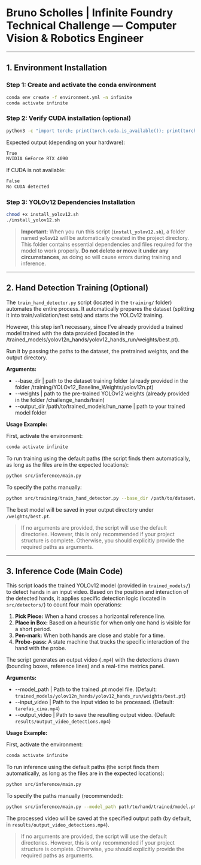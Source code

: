 # Bruno Scholles | Infinite Foundry Technical Challenge — Computer Vision & Robotics Engineer

---

## 1. Environment Installation

### Step 1: Create and activate the conda environment

```bash
conda env create -f environment.yml -n infinite
conda activate infinite
```

### Step 2: Verify CUDA installation (optional)

```bash
python3 -c "import torch; print(torch.cuda.is_available()); print(torch.cuda.get_device_name(0) if torch.cuda.is_available() else 'No CUDA detected')"
```

Expected output (depending on your hardware):
```bash
True
NVIDIA GeForce RTX 4090
```

If CUDA is not available:
```bash
False
No CUDA detected
```

### Step 3: YOLOv12 Dependencies Installation

```bash
chmod +x install_yolov12.sh
./install_yolov12.sh
```

> **Important:**
> When you run this script (**`install_yolov12.sh`**), a folder named **`yolov12`** will be automatically created in the project directory.
> This folder contains essential dependencies and files required for the model to work properly. **Do not delete or move it under any circumstances**, as doing so will cause errors during training and inference.

---

## 2. Hand Detection Training (Optional)

The `train_hand_detector.py` script (located in the `training/` folder) automates the entire process. It automatically prepares the dataset (splitting it into train/validation/test sets) and starts the YOLOv12 training.

However, this step isn’t necessary, since I’ve already provided a trained model trained with the data provided (located in the /trained_models/yolov12n_hands/yolov12_hands_run/weights/best.pt).

Run it by passing the paths to the dataset, the pretrained weights, and the output directory.

**Arguments:**
- \--base\_dir | path to the dataset training folder (already provided in the folder /training/YOLOv12_Baseline_Weights/yolov12n.pt)
- \--weights | path to the pre-trained YOLOv12 weights (already provided in the folder /challenge_hands/train)
- \--output\_dir /path/to/trained_models/run_name | path to your trained model folder

**Usage Example:**

First, activate the environment:

```bash
conda activate infinite
```

To run training using the default paths (the script finds them automatically, as long as the files are in the expected locations):

```bash
python src/inference/main.py
```

To specify the paths manually:

```bash
python src/training/train_hand_detector.py --base_dir /path/to/dataset/train --weights /path/to/yolov12n.pt --output_dir /path/to/trained_models/run_name
```
The best model will be saved in your output directory under `/weights/best.pt`.

> If no arguments are provided, the script will use the default directories. However, this is only recommended if your project structure is complete. Otherwise, you should explicitly provide the required paths as arguments.

---

## 3. Inference Code (Main Code)

This script loads the trained YOLOv12 model (provided in `trained_models/`) to detect hands in an input video. Based on the position and interaction of the detected hands, it applies specific detection logic (located in `src/detectors/`) to count four main operations:

1.  **Pick Piece:** When a hand crosses a horizontal reference line.
2.  **Place in Box:** Based on a heuristic for when only one hand is visible for a short period.
3.  **Pen-mark:** When both hands are close and stable for a time.
4.  **Probe-pass:** A state machine that tracks the specific interaction of the hand with the probe.

The script generates an output video (`.mp4`) with the detections drawn (bounding boxes, reference lines) and a real-time metrics panel.

**Arguments:**
- \--model\_path | Path to the trained .pt model file. (Default: `trained_models/yolov12n_hands/yolov12_hands_run/weights/best.pt`)
- \--input\_video | Path to the input video to be processed. (Default: `tarefas_cima.mp4`)
- \--output\_video | Path to save the resulting output video. (Default: `results/output_video_detections.mp4`)

**Usage Example:**

First, activate the environment:

```bash
conda activate infinite
```

To run inference using the default paths (the script finds them automatically, as long as the files are in the expected locations):

```bash
python src/inference/main.py
```

To specify the paths manually (recommended):

```bash
python src/inference/main.py --model_path path/to/hand/trained/model.pt --input_video path/to/trained/inference/video.mp4 --output_video path/to/output/video.mp4
```

The processed video will be saved at the specified output path (by default, in `results/output_video_detections.mp4`).

> If no arguments are provided, the script will use the default directories. However, this is only recommended if your project structure is complete. Otherwise, you should explicitly provide the required paths as arguments.
